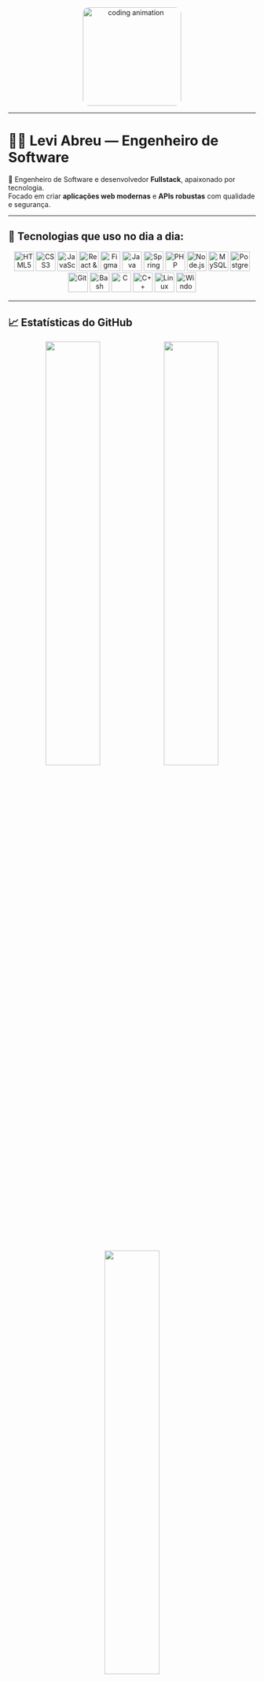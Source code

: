 <div align="center">
  <img src="https://i.pinimg.com/originals/06/60/ef/0660efe82fa3da42ed56eef013171835.gif" alt="coding animation" width="200" style="border-radius: 12px;" />
</div>

---

# 👨‍💻 Levi Abreu — Engenheiro de Software

🎯 Engenheiro de Software e desenvolvedor **Fullstack**, apaixonado por tecnologia.  
Focado em criar **aplicações web modernas** e **APIs robustas** com qualidade e segurança.

---

## 🚀 Tecnologias que uso no dia a dia:

<p align="center">
  <!-- Frontend -->
  <img src="https://cdn.jsdelivr.net/gh/devicons/devicon/icons/html5/html5-original.svg" width="40" title="HTML5"/>
  <img src="https://cdn.jsdelivr.net/gh/devicons/devicon/icons/css3/css3-original.svg" width="40" title="CSS3"/>
  <img src="https://cdn.jsdelivr.net/gh/devicons/devicon/icons/javascript/javascript-original.svg" width="40" title="JavaScript"/>
  <img src="https://cdn.jsdelivr.net/gh/devicons/devicon/icons/react/react-original.svg" width="40" title="React & React Native"/>
  <img src="https://cdn.jsdelivr.net/gh/devicons/devicon/icons/figma/figma-original.svg" width="40" title="Figma"/>

  <!-- Backend -->
  <img src="https://cdn.jsdelivr.net/gh/devicons/devicon/icons/java/java-original.svg" width="40" title="Java"/>
  <img src="https://cdn.jsdelivr.net/gh/devicons/devicon/icons/spring/spring-original.svg" width="40" title="Spring Boot"/>
  <img src="https://cdn.jsdelivr.net/gh/devicons/devicon/icons/php/php-original.svg" width="40" title="PHP"/>
  <img src="https://cdn.jsdelivr.net/gh/devicons/devicon/icons/nodejs/nodejs-original.svg" width="40" title="Node.js"/>
  
  <!-- Banco de dados -->
  <img src="https://cdn.jsdelivr.net/gh/devicons/devicon/icons/mysql/mysql-original.svg" width="40" title="MySQL"/>
  <img src="https://cdn.jsdelivr.net/gh/devicons/devicon/icons/postgresql/postgresql-original.svg" width="40" title="PostgreSQL"/>
  
  <!-- Versionamento & Terminais -->
  <img src="https://cdn.jsdelivr.net/gh/devicons/devicon/icons/git/git-original.svg" width="40" title="Git"/>
  <img src="https://cdn.jsdelivr.net/gh/devicons/devicon/icons/bash/bash-original.svg" width="40" title="Bash"/>
  
  <!-- Outros -->
  <img src="https://cdn.jsdelivr.net/gh/devicons/devicon/icons/c/c-original.svg" width="40" title="C"/>
  <img src="https://cdn.jsdelivr.net/gh/devicons/devicon/icons/cplusplus/cplusplus-original.svg" width="40" title="C++"/>
  <img src="https://cdn.jsdelivr.net/gh/devicons/devicon/icons/linux/linux-original.svg" width="40" title="Linux"/>
  <img src="https://cdn.jsdelivr.net/gh/devicons/devicon/icons/windows8/windows8-original.svg" width="40" title="Windows"/>
</p>

---

## 📈 Estatísticas do GitHub

<p align="center">
  <img src="https://github-readme-stats.vercel.app/api?username=LeviAbreu0&show_icons=true&theme=tokyonight" width="47%" />
  <img src="https://github-readme-streak-stats.herokuapp.com/?user=LeviAbreu0&theme=tokyonight" width="47%" />
</p>

<p align="center">
  <img src="https://github-readme-stats.vercel.app/api/top-langs/?username=LeviAbreu0&layout=compact&theme=tokyonight" width="47%" />
</p>

---

## 👨‍🚀 Sobre mim

💬 Estudante dedicado de desenvolvimento **Frontend & Backend**, com paixão por resolver problemas e transformar ideias em realidade.  
📚 Sempre buscando evolução contínua com boas práticas, segurança e escalabilidade.

---

## 📬 Contato

- 📂 GitHub: [github.com/LeviAbreu0](https://github.com/LeviAbreu0)  
- 📧 Email: levipietrpsousa@gmail.com  

---

<p align="center">✨ Levi Abreu © 2025 ✨</p>
